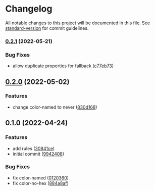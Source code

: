 # Changelog

All notable changes to this project will be documented in this file. See [standard-version](https://github.com/conventional-changelog/standard-version) for commit guidelines.

### [0.2.1](https://github.com/stardust-configs/stylelint-config/compare/v0.2.0...v0.2.1) (2022-05-21)


### Bug Fixes

* allow duplicate properties for fallback ([c77eb73](https://github.com/stardust-configs/stylelint-config/commit/c77eb733816e8ec4e7bea873a1fe70247a761b55))

## [0.2.0](https://github.com/stardust-configs/stylelint-config/compare/v0.1.0...v0.2.0) (2022-05-02)


### Features

* change color-named to never ([830d168](https://github.com/stardust-configs/stylelint-config/commit/830d16896b5e72e1b8eb9ff52f17ecf8f34161c8))

## 0.1.0 (2022-04-24)


### Features

* add rules ([30841ce](https://github.com/stardust-configs/stylelint-config/commit/30841ce04b3e0d91e8f65d8f7f60823ee06eed13))
* initial commit ([9942408](https://github.com/stardust-configs/stylelint-config/commit/994240813194cf2f51c319ed0567039df23ce244))


### Bug Fixes

* fix color-named ([0120360](https://github.com/stardust-configs/stylelint-config/commit/01203600ee34e1e55b5da6c24b6fd338e7f1c10a))
* fix color-no-hex ([884a8af](https://github.com/stardust-configs/stylelint-config/commit/884a8af9f5470b1422141288a6969203edcf2065))
